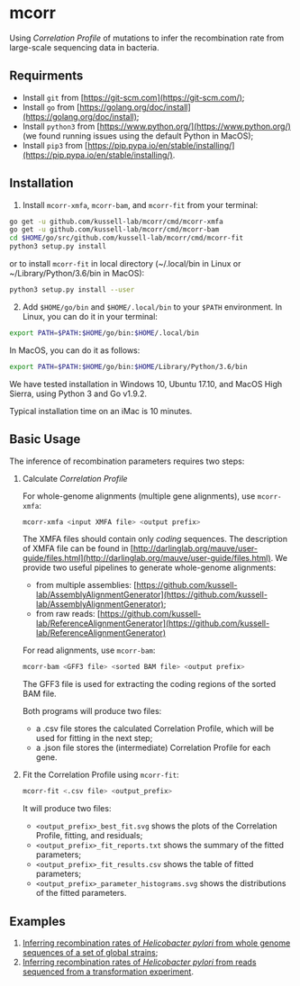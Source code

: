 # mcorr
Using _Correlation Profile_ of mutations to infer the recombination rate from large-scale sequencing data in bacteria.

## Requirments
* Install `git` from [https://git-scm.com](https://git-scm.com/);
* Install `go` from [https://golang.org/doc/install](https://golang.org/doc/install);
* Install `python3` from [https://www.python.org/](https://www.python.org/) (we found running issues using the default Python in MacOS);
* Install `pip3` from [https://pip.pypa.io/en/stable/installing/](https://pip.pypa.io/en/stable/installing/).

## Installation
1. Install `mcorr-xmfa`, `mcorr-bam`, and `mcorr-fit` from your terminal:
```sh
go get -u github.com/kussell-lab/mcorr/cmd/mcorr-xmfa
go get -u github.com/kussell-lab/mcorr/cmd/mcorr-bam
cd $HOME/go/src/github.com/kussell-lab/mcorr/cmd/mcorr-fit
python3 setup.py install
```
or to install `mcorr-fit` in local directory (~/.local/bin in Linux or ~/Library/Python/3.6/bin in MacOS):
```sh
python3 setup.py install --user
```
2. Add `$HOME/go/bin` and `$HOME/.local/bin` to your `$PATH` environment. In Linux, you can do it in your terminal:
```sh
export PATH=$PATH:$HOME/go/bin:$HOME/.local/bin
```

In MacOS, you can do it as follows:
```sh
export PATH=$PATH:$HOME/go/bin:$HOME/Library/Python/3.6/bin
```

We have tested installation in Windows 10, Ubuntu 17.10, and MacOS High Sierra, using Python 3 and Go v1.9.2.

Typical installation time on an iMac is 10 minutes.

## Basic Usage
The inference of recombination parameters requires two steps:

1. Calculate _Correlation Profile_

    For whole-genome alignments (multiple gene alignments), use `mcorr-xmfa`:

    ```sh
    mcorr-xmfa <input XMFA file> <output prefix>
    ```
    The XMFA files should contain only *coding* sequences. The description of XMFA file can be found in [http://darlinglab.org/mauve/user-guide/files.html](http://darlinglab.org/mauve/user-guide/files.html). We provide two useful pipelines to generate whole-genome alignments:
    * from multiple assemblies: [https://github.com/kussell-lab/AssemblyAlignmentGenerator](https://github.com/kussell-lab/AssemblyAlignmentGenerator);
    * from raw reads: [https://github.com/kussell-lab/ReferenceAlignmentGenerator](https://github.com/kussell-lab/ReferenceAlignmentGenerator)

    For read alignments, use `mcorr-bam`:
    ```sh
    mcorr-bam <GFF3 file> <sorted BAM file> <output prefix>
    ```
    The GFF3 file is used for extracting the coding regions of the sorted BAM file.

    Both programs will produce two files:
    * a .csv file stores the calculated Correlation Profile, which will be used for fitting in the next step;
    * a .json file stores the (intermediate) Correlation Profile for each gene.

2. Fit the Correlation Profile using `mcorr-fit`:

    ```sh
    mcorr-fit <.csv file> <output_prefix>
    ```

    It will produce two files:

    * `<output_prefix>_best_fit.svg` shows the plots of the Correlation Profile, fitting, and residuals;
    * `<output_prefix>_fit_reports.txt` shows the summary of the fitted parameters;
    * `<output_prefix>_fit_results.csv` shows the table of fitted parameters;
    * `<output_prefix>_parameter_histograms.svg` shows the distributions of the fitted parameters.

## Examples
1. [Inferring recombination rates of _Helicobacter pylori_ from whole genome sequences of a set of global strains](https://github.com/kussell-lab/Helicobacter_pylori_global_population);
2. [Inferring recombination rates of _Helicobacter pylori_ from reads sequenced from a transformation experiment](https://github.com/kussell-lab/Helicobacter_pylori_transformation_experiments).
